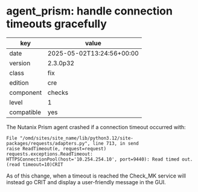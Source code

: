 [//]: # (werk v2)
# agent_prism: handle connection timeouts gracefully

key        | value
---------- | ---
date       | 2025-05-02T13:24:56+00:00
version    | 2.3.0p32
class      | fix
edition    | cre
component  | checks
level      | 1
compatible | yes

The Nutanix Prism agent crashed if a connection timeout occurred with:

```
File "/omd/sites/site_name/lib/python3.12/site-packages/requests/adapters.py", line 713, in send
raise ReadTimeout(e, request=request)
requests.exceptions.ReadTimeout: HTTPSConnectionPool(host='10.254.254.10', port=9440): Read timed out. (read timeout=10)CRIT
```

As of this change, when a timeout is reached the Check_MK service will instead go CRIT
and display a user-friendly message in the GUI.
